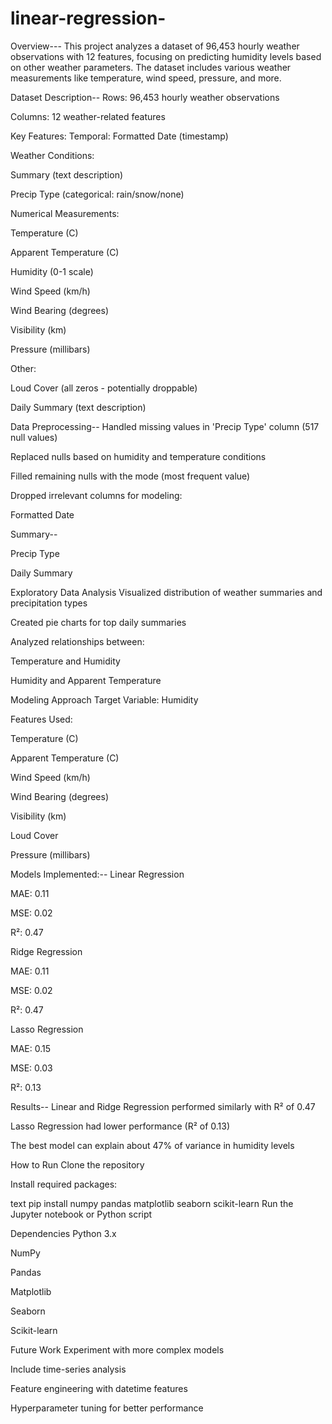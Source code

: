 # linear-regression-
Overview---
This project analyzes a dataset of 96,453 hourly weather observations with 12 features, focusing on predicting humidity levels based on other weather parameters. The dataset includes various weather measurements like temperature, wind speed, pressure, and more.

Dataset Description--
Rows: 96,453 hourly weather observations

Columns: 12 weather-related features

Key Features:
Temporal: Formatted Date (timestamp)

Weather Conditions:

Summary (text description)

Precip Type (categorical: rain/snow/none)

Numerical Measurements:

Temperature (C)

Apparent Temperature (C)

Humidity (0-1 scale)

Wind Speed (km/h)

Wind Bearing (degrees)

Visibility (km)

Pressure (millibars)

Other:

Loud Cover (all zeros - potentially droppable)

Daily Summary (text description)

Data Preprocessing--
Handled missing values in 'Precip Type' column (517 null values)

Replaced nulls based on humidity and temperature conditions

Filled remaining nulls with the mode (most frequent value)

Dropped irrelevant columns for modeling:

Formatted Date

Summary--

Precip Type

Daily Summary

Exploratory Data Analysis
Visualized distribution of weather summaries and precipitation types

Created pie charts for top daily summaries

Analyzed relationships between:

Temperature and Humidity

Humidity and Apparent Temperature

Modeling Approach
Target Variable: Humidity

Features Used:

Temperature (C)

Apparent Temperature (C)

Wind Speed (km/h)

Wind Bearing (degrees)

Visibility (km)

Loud Cover

Pressure (millibars)

Models Implemented:--
Linear Regression

MAE: 0.11

MSE: 0.02

R²: 0.47

Ridge Regression

MAE: 0.11

MSE: 0.02

R²: 0.47

Lasso Regression

MAE: 0.15

MSE: 0.03

R²: 0.13

Results--
Linear and Ridge Regression performed similarly with R² of 0.47

Lasso Regression had lower performance (R² of 0.13)

The best model can explain about 47% of variance in humidity levels

How to Run
Clone the repository

Install required packages:

text
pip install numpy pandas matplotlib seaborn scikit-learn
Run the Jupyter notebook or Python script

Dependencies
Python 3.x

NumPy

Pandas

Matplotlib

Seaborn

Scikit-learn

Future Work
Experiment with more complex models

Include time-series analysis

Feature engineering with datetime features

Hyperparameter tuning for better performance
